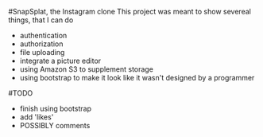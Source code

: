 #SnapSplat, the Instagram clone
This project was meant to show severeal things, that I can do 
- authentication
- authorization
- file uploading
- integrate a picture editor
- using Amazon S3 to supplement storage
- using bootstrap to make it look like it wasn't designed by a programmer

#TODO

- finish using bootstrap
- add 'likes'
- POSSIBLY comments